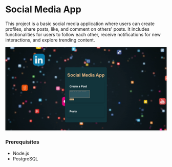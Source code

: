 # Social Media App

This project is a basic social media application where users can create profiles, share posts, like, and comment on others' posts. It includes functionalities for users to follow each other, receive notifications for new interactions, and explore trending content.


![Screenshot of Website](Screenshot.png)

### Prerequisites

- Node.js
- PostgreSQL

